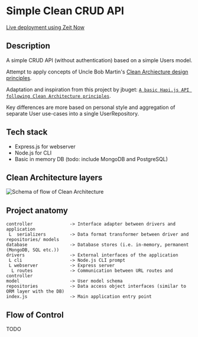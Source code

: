 # Simple Clean CRUD API

[Live deployment using Zeit Now](https://clean-api.now.sh/)

## Description
A simple CRUD API (without authentication) based on a simple Users model.

Attempt to apply concepts of Uncle Bob Martin's [Clean Archiecture design principles](https://8thlight.com/blog/uncle-bob/2012/08/13/the-clean-architecture.html).

Adaptation and inspiration from this project by jbuget: [`A basic Hapi.js API following Clean Architecture principles`](https://github.com/jbuget/nodejs-clean-architecture-app). 

Key differences are more based on personal style and aggregation of separate User use-cases into a single UserRepository.

## Tech stack
- Express.js for webserver
- Node.js for CLI
- Basic in memory DB (todo: include MongoDB and PostgreSQL)

## Clean Architecture layers
![Schema of flow of Clean Architecture](https://github.com/jbuget/nodejs-clean-architecture-app/raw/master/doc/Uncle_Bob_Clean_Architecture.jpg)

## Project anatomy

```
controller              -> Interface adapter between drivers and application
 L  serializers         -> Data format transformer between driver and repositories/ models
database                -> Database stores (i.e. in-memory, permanent (MongoDB, SQL etc.))
drivers                 -> External interfaces of the application
 L cli                  -> Node.js CLI prompt
 L webserver            -> Express server
  L routes              -> Communication between URL routes and controller
model                   -> User model schema
repositories            -> Data access object interfaces (similar to ORM layer with the DB)
index.js                -> Main application entry point
```

## Flow of Control

TODO